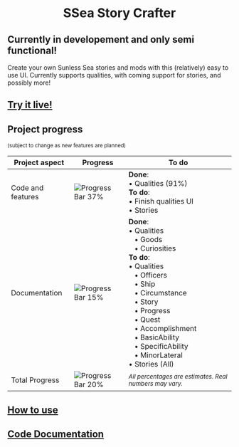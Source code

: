 <h1 align="center">SSea Story Crafter</h1>

## **Currently in developement and only semi functional!**

Create your own Sunless Sea stories and mods with this (relatively) easy to use UI. Currently supports qualities, with
coming support for stories, and possibly more!

## [Try it live!](http://magicjinn.github.io/SSea-Story-Crafter)

## Project progress 

<sup>(subject to change as new features are planned)</sup>
<!-- A total mess of HTML. I know. -->
|Project aspect|Progress|To do|
|-|-|-|
|Code and features|![Progress Bar 37%](http://progress-bar.dev/36)|**Done**:<br> • Qualities (91%)<br>**To do**: <br> • Finish qualities UI <br>• Stories |
|Documentation |![Progress Bar 15%](http://progress-bar.dev/15)|**Done**: <br>• Qualities <br>&nbsp;&nbsp; • Goods<br>&nbsp;&nbsp; • Curiosities<br>**To do**:<br>• Qualities<br>&nbsp;&nbsp; • Officers<br>&nbsp;&nbsp; • Ship<br>&nbsp;&nbsp; • Circumstance<br>&nbsp;&nbsp; • Story<br>&nbsp;&nbsp; • Progress<br>&nbsp;&nbsp; • Quest<br>&nbsp;&nbsp; • Accomplishment<br>&nbsp;&nbsp; • BasicAbility<br>&nbsp;&nbsp; • SpecificAbility<br>&nbsp;&nbsp; • MinorLateral<br>• Stories (All)|
|Total Progress|![Progress Bar 20%](http://progress-bar.dev/20)| <sup>*All percentages are estimates. Real numbers may vary.*</sup>|

## [How to use](http://github.com/MagicJinn/SSea-Story-Crafter/blob/main/docs/Usage.md)

## [Code Documentation](http://github.com/MagicJinn/SSea-Story-Crafter/blob/main/docs/Documentation.md)
